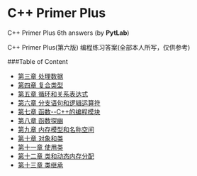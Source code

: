 
# C++ Primer Plus
C++ Primer Plus 6th answers (by **PytLab**)

C++ Primer Plus(第六版) 编程练习答案(全部本人所写，仅供参考)

###Table of Content

 - [第三章 处理数据](https://github.com/PytLab/Cpp-Primer-Plus/tree/master/ch03)
 - [第四章 复合类型](https://github.com/PytLab/Cpp-Primer-Plus/tree/master/ch04)
 - [第五章 循环和关系表达式](https://github.com/PytLab/Cpp-Primer-Plus/tree/master/ch05)
 - [第六章 分支语句和逻辑运算符](https://github.com/PytLab/Cpp-Primer-Plus/tree/master/ch06)
 - [第七章 函数--C++的编程模块](https://github.com/PytLab/Cpp-Primer-Plus/tree/master/ch07)
 - [第八章 函数探幽](https://github.com/PytLab/Cpp-Primer-Plus/tree/master/ch08)
 - [第九章 内存模型和名称空间](https://github.com/PytLab/Cpp-Primer-Plus/tree/master/ch09)
 - [第十章 对象和类](https://github.com/PytLab/Cpp-Primer-Plus/tree/master/ch10)
 - [第十一章 使用类](https://github.com/PytLab/Cpp-Primer-Plus/tree/master/ch11)
 - [第十二章 类和动态内存分配](https://github.com/PytLab/Cpp-Primer-Plus/tree/master/ch12)
 - [第十三章 类继承](https://github.com/PytLab/Cpp-Primer-Plus/tree/master/ch13)
